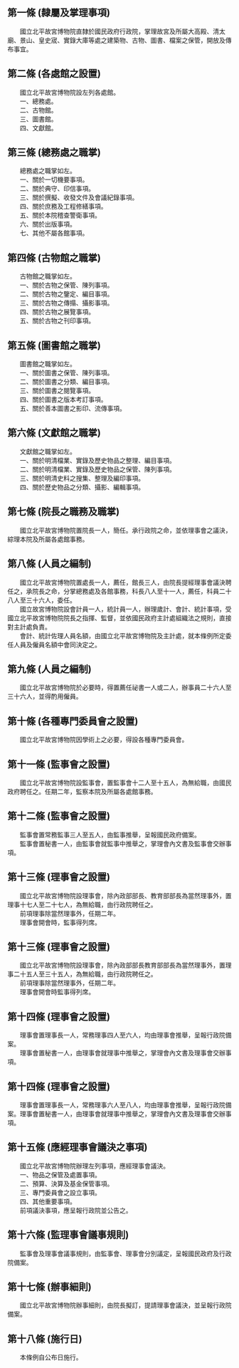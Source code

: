 第一條 (隸屬及掌理事項)
-----------------------
　　國立北平故宮博物院直隸於國民政府行政院，掌理故宮及所屬大高殿、清太廟、景山、皇史宬、實錄大庫等處之建築物、古物、圖書、檔案之保管，開放及傳布事宜。  


第二條 (各處館之設置)
---------------------
　　國立北平故宮博物院設左列各處館。  
　　一、總務處。  
　　二、古物館。  
　　三、圖書館。  
　　四、文獻館。  


第三條 (總務處之職掌)
---------------------
　　總務處之職掌如左。  
　　一、關於一切機要事項。  
　　二、關於典守、印信事項。  
　　三、關於撰擬、收發文件及會議紀錄事項。  
　　四、關於庶務及工程修繕事項。  
　　五、關於本院稽查警衛事項。  
　　六、關於出版事項。  
　　七、其他不屬各館事項。  


第四條 (古物館之職掌)
---------------------
　　古物館之職掌如左。  
　　一、關於古物之保管、陳列事項。  
　　二、關於古物之鑒定、編目事項。  
　　三、關於古物之傳搨、攝影事項。  
　　四、關於古物之展覽事項。  
　　五、關於古物之刊印事項。  


第五條 (圖書館之職掌)
---------------------
　　圖書館之職掌如左。  
　　一、關於圖書之保管、陳列事項。  
　　二、關於圖書之分類、編目事項。  
　　三、關於圖書之閱覽事項。  
　　四、關於圖書之版本考訂事項。  
　　五、關於善本圖書之影印、流傳事項。  


第六條 (文獻館之職掌)
---------------------
　　文獻館之職掌如左。  
　　一、關於明清檔業、實錄及歷史物品之整理、編目事項。  
　　二、關於明清檔業、實錄及歷史物品之保管、陳列事項。  
　　三、關於明清史料之搜集、整理及編印事項。  
　　四、關於歷史物品之分類、攝影、編輯事項。  


第七條 (院長之職務及職掌)
-------------------------
　　國立北平故宮博物院置院長一人，簡任。承行政院之命，並依理事會之議決，綜理本院及所屬各處館事務。  


第八條 (人員之編制)
-------------------
　　國立北平故宮博物院置處長一人，薦任，館長三人，由院長提經理事會議決聘任之，承院長之命，分掌總務處及各館事務，科長八人至十一人，薦任，科員二十八人至三十六人，委任。  
　　國立故宮博物院設會計員一人，統計員一人，辦理歲計、會計、統計事項，受國立北平故宮博物院院長之指揮、監督，並依國民政府主計處組織法之規則，直接對主計處負責。  
　　會計、統計佐理人員名額，由國立北平故宮博物院及主計處，就本條例所定委任人員及僱員名額中會同決定之。  


第九條 (人員之編制)
-------------------
　　國立北平故宮博物院於必要時，得置薦任祕書一人或二人，辦事員二十六人至三十六人，並得酌用僱員。  


第十條 (各種專門委員會之設置)
-----------------------------
　　國立北平故宮博物院因學術上之必要，得設各種專門委員會。  


第十一條 (監事會之設置)
-----------------------
　　國立北平故宮博物院設監事會，置監事會十二人至十五人，為無給職，由國民政府聘任之。任期二年，監察本院及所屬各處館事務。  


第十二條 (監事會之設置)
-----------------------
　　監事會置常務監事三人至五人，由監事推舉，呈報國民政府備案。  
　　監事會置秘書一人，由監事會就監事中推舉之，掌理會內文書及監事會交辦事項。  


第十三條 (理事會之設置)
-----------------------
　　國立北平故宮博物院設理事會，除內政部部長、教育部部長為當然理事外，置理事十七人至二十七人，為無給職，由行政院聘任之。  
　　前項理事除當然理事外，任期二年。  
　　理事會開會時，監事得列席。  


第十三條 (理事會之設置)
-----------------------
　　國立北平故宮博物院設理事會，除內政部部長教育部部長為當然理事外，置理事二十五人至三十五人，為無給職，由行政院聘任之。  
　　前項理事除當然理事外，任期二年。  
　　理事會開會時監事得列席。  


第十四條 (理事會之設置)
-----------------------
　　理事會置理事長一人，常務理事四人至六人，均由理事會推舉，呈報行政院備案。  
　　理事會置秘書一人，由理事會就理事中推舉之，掌理會內文書及理事會交辦事項。  


第十四條 (理事會之設置)
-----------------------
　　理事會置理事長一人，常務理事六人至八人，均由理事會推舉，呈報行政院備案。理事會置秘書一人，由理事會就理事中推舉之，掌理會內文書及理事會交辦事項。  


第十五條 (應經理事會議決之事項)
-------------------------------
　　國立北平故宮博物院辦理左列事項，應經理事會議決。  
　　一、物品之保管及處置事項。  
　　二、預算、決算及基金保管事項。  
　　三、專門委員會之設立事項。  
　　四、其他重要事項。  
　　前項議決事項，應呈報行政院並公告之。  


第十六條 (監理事會議事規則)
---------------------------
　　監事會及理事會議事規則，由監事會、理事會分別議定，呈報國民政府及行政院備案。  


第十七條 (辦事細則)
-------------------
　　國立北平故宮博物院辦事細則，由院長擬訂，提請理事會議決，並呈報行政院備案。  


第十八條 (施行日)
-----------------
　　本條例自公布日施行。